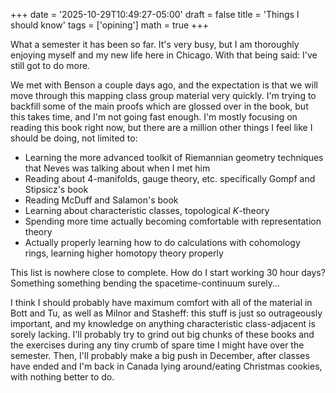 +++
date = '2025-10-29T10:49:27-05:00'
draft = false
title = 'Things I should know'
tags = ['opining']
math = true
+++

 What a semester it has been so far. It's very busy, but I am thoroughly enjoying myself and my new life here in Chicago. With that being said: I've still got to do more.
 
 We met with Benson a couple days ago, and the expectation is that we will move through this mapping class group material very quickly. I'm trying to backfill some of the main proofs
 which are glossed over in the book, but this takes time, and I'm not going fast enough. 
 I'm mostly focusing on reading this book right now, but there are a million other things I feel like I should be doing, not limited to:

- Learning the more advanced toolkit of Riemannian geometry techniques that Neves was talking about when I met him
- Reading about 4-manifolds, gauge theory, etc. specifically Gompf and Stipsicz's book
- Reading McDuff and Salamon's book
- Learning about characteristic classes, topological $K$-theory
- Spending more time actually becoming comfortable with representation theory
- Actually properly learning how to do calculations with cohomology rings, learning higher homotopy theory properly

This list is nowhere close to complete. How do I start working 30 hour days? Something something bending the spacetime-continuum surely...

I think I should probably have maximum comfort with all of the material in Bott and Tu, as well as Milnor and Stasheff: this stuff is just so outrageously important, 
and my knowledge on anything characteristic class-adjacent is sorely lacking. I'll probably try to grind out big chunks of these books and the exercises during any tiny 
crumb of spare time I might have over the semester. Then, I'll probably make a big push in December, after classes have ended and I'm back in Canada lying around/eating 
Christmas cookies, with nothing better to do.


